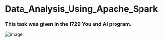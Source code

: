 # Data_Analysis_Using_Apache_Spark

### This task was given in the 1729 You and AI program.

![image](https://user-images.githubusercontent.com/73512374/187410880-fd4c5ecc-3a58-46b6-a35a-5714a9f17ce9.png)

